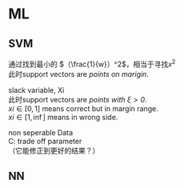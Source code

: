 # ML

## SVM  

通过找到最小的 $（\frac{1}{w}）^2$，相当于寻找${x}^2$  
此时support vectors are _points on marigin_.


slack variable, Xi  
此时support vectors are _points with $\xi > 0$_.  
$xi \in [0,1]$ means correct but in margin range.  
$xi \in [1,\inf]$ means in wrong side.  

non seperable Data  
C: trade off parameter  
（它能修正到更好的结果？）



## NN
